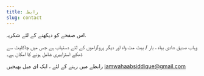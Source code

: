 ```yaml
---
title: رابطہ
slug: contact
---
```


اس صفحے کو دیکھنے کے لئے شکریہ.

وہاب صدیق شادی بیاہ ، بار / بیٹ مٹ واہ اور دیگر پروگراموں کے لئے دستیاب ہے جس میں چاکلیٹ سے ڈھکے اسٹرابیری شامل ہونے کا امکان ہے۔

رابطے میں رہنے کے لئے ،  ایک ای میل بھیجیں
iamwahaabsiddique@gmail.com
